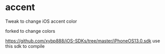 # accent
Tweak to change iOS accent color

forked to change colors

https://github.com/xybp888/iOS-SDKs/tree/master/iPhoneOS13.0.sdk use this sdk to compile

